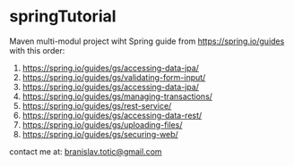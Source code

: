 # springTutorial

Maven multi-modul project wiht Spring guide from https://spring.io/guides with
this order:

1. https://spring.io/guides/gs/accessing-data-jpa/
2. https://spring.io/guides/gs/validating-form-input/
3. https://spring.io/guides/gs/accessing-data-jpa/
4. https://spring.io/guides/gs/managing-transactions/
5. https://spring.io/guides/gs/rest-service/
6. https://spring.io/guides/gs/accessing-data-rest/
7. https://spring.io/guides/gs/uploading-files/
8. https://spring.io/guides/gs/securing-web/


contact me at:
branislav.totic@gmail.com
